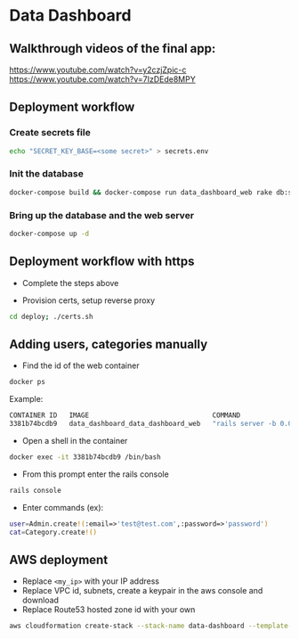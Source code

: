 # Data Dashboard

## Walkthrough videos of the final app:
https://www.youtube.com/watch?v=y2czjZpic-c
https://www.youtube.com/watch?v=7IzDEde8MPY

## Deployment workflow

### Create secrets file
```bash
echo "SECRET_KEY_BASE=<some secret>" > secrets.env
```

### Init the database
```bash
docker-compose build && docker-compose run data_dashboard_web rake db:setup
```

### Bring up the database and the web server
```bash
docker-compose up -d
```

## Deployment workflow with https
- Complete the steps above

- Provision certs, setup reverse proxy
```bash
cd deploy; ./certs.sh
```

## Adding users, categories manually

- Find the id of the web container
```bash
docker ps
```
Example:
```bash
CONTAINER ID   IMAGE                               COMMAND                  CREATED         STATUS         PORTS                                         NAMES
3381b74bcdb9   data_dashboard_data_dashboard_web   "rails server -b 0.0…"   3 minutes ago   Up 3 minutes   0.0.0.0:3000->3000/tcp, :::3000->3000/tcp     data_dashboard_data_dashboard_web_1
```

- Open a shell in the container
```bash
docker exec -it 3381b74bcdb9 /bin/bash
```
- From this prompt enter the rails console
```bash
rails console
```

- Enter commands (ex):
```bash
user=Admin.create!(:email=>'test@test.com',:password=>'password')
cat=Category.create!()
```

## AWS deployment
- Replace `<my_ip>` with your IP address
- Replace VPC id, subnets, create a keypair in the aws console and download
- Replace Route53 hosted zone id with your own

```bash
aws cloudformation create-stack --stack-name data-dashboard --template-body file://deploy/cf_demo_stack.yml --parameters ParameterKey=SSHIP,ParameterValue=<my_ip>/32
```
